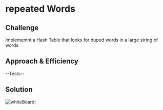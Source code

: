 # repeated Words

<!-- Short summary or background information -->

## Challenge

Implememnt a Hash Table that looks for duped words in a large string of words

## Approach & Efficiency

--Tests--

## Solution

![whiteBoard]('./assets/CC-whiteboard.jpg');
